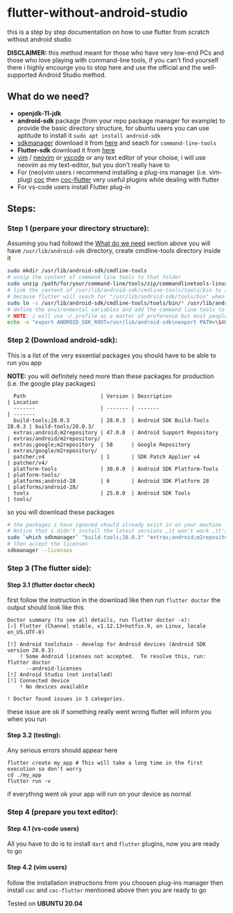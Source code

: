 # flutter-without-android-studio
this is a step by step documentation on how to use flutter from scratch without android studio

**DISCLAIMER:** this method meant for those who have very low-end PCs and those who love playing with command-line tools, if you can't find yourself there i highly encourge you to stop here and use the official and the well-supported Android Studio method.

## What do we need?
* **openjdk-11-jdk**
* **android-sdk** package (from your repo package manager for example) to provide the basic directory structure, for ubuntu users you can use aptitude to install it `sudo apt install android-sdk`
* [sdkmanager](https://developer.android.com/studio/command-line/sdkmanager) download it from [here](https://developer.android.com/studio#downloads) and seach for `command-line-tools` 
* **Flutter-sdk** download it from [here](https://flutter.dev/docs/get-started/install/linux#get-sdk) 
* [vim](https://github.com/vim/vim) / [neovim](https://github.com/neovim/neovim) or [vscode](https://github.com/microsoft/vscode) or any text editor of your choise, i will use neovim as my text-editor, but you don't really have to
* For (neo)vim users i recommend installing a plug-ins manager (i.e. vim-plug) [coc](https://github.com/neoclide/coc.nvim) then [coc-flutter](https://github.com/iamcco/coc-flutter) very useful plugins while dealing with flutter
* For vs-code users install Flutter plug-in

## Steps:
### Step 1 (perpare your directory structure):
Assuming you had followd the [What do we need](https://github.com/A-Siam/flutter-without-android-studio#what-do-we-need) section above you will have `/usr/lib/android-sdk` directory, create cmdline-tools directory inside it 
```bash
sudo mkdir /usr/lib/android-sdk/cmdline-tools
# unzip the content of command line tools to that folder
sudo unzip /path/for/your/command-line/tools/zip/commandlinetools-linux-*.zip /usr/lib/android-sdk/cmdline-tools
# link the content of /usr/lib/android-sdk/cmdline-tools/tools/bin to /usr/lib/android-sdk/tools/bin 
# because flutter will seach for "/usr/lib/android-sdk/tools/bin" when it need the sdkmanager
sudo ln -s /usr/lib/android-sdk/cmdline-tools/tools/bin/* /usr/lib/android-sdk/tools/bin
# define the environmental variables and add the command line tools to path
# NOTE: i will use ~/.profile as a matter of preference but most people will prefer using .xrc (where x is (zsh, bash, ...etc)) 
echo -e "export ANDROID_SDK_ROOT=/usr/lib/android-sdk\nexport PATH=\$ANDROID_SDK_ROOT/cmdline-tools/tools/bin:\$PATH" >> ~/.profile
```
### Step 2 (Download android-sdk):
This is a list of the very essential packages you should have to be able to run you app

**NOTE:** you will definitely need more than these packages for production (i.e. the google play packages)
```
  Path                        | Version | Description                    | Location                    
  -------                     | ------- | -------                        | -------                     
  build-tools;28.0.3          | 28.0.3  | Android SDK Build-Tools 28.0.3 | build-tools/28.0.3/         
  extras;android;m2repository | 47.0.0  | Android Support Repository     | extras/android/m2repository/
  extras;google;m2repository  | 58      | Google Repository              | extras/google/m2repository/ 
  patcher;v4                  | 1       | SDK Patch Applier v4           | patcher/v4/                 
  platform-tools              | 30.0.0  | Android SDK Platform-Tools     | platform-tools/             
  platforms;android-28        | 6       | Android SDK Platform 28        | platforms/android-28/       
  tools                       | 25.0.0  | Android SDK Tools              | tools/                    
  ```
  so you will download these packages 
  ```bash
  # the packages i have ignored should already exist in on your machine
  # Notice that i didn't install the latest versions ,it won't work ,it's a known issue and flutter's team are working on it
  sudo `which sdkmanager` "build-tools;28.0.3" "extras;android;m2repository" "extras;google;m2repository" "platform-tools" "platforms;android-28"
  # then accept the licenses
  sdkmanager --licenses
  ```
### Step 3 (The flutter side):
#### Step 3.1 (flutter doctor check)
first follow the instruction in the download like 
then run `flutter doctor` the output should look like this
```
Doctor summary (to see all details, run flutter doctor -v):
[✓] Flutter (Channel stable, v1.12.13+hotfix.9, on Linux, locale en_US.UTF-8)
 
[!] Android toolchain - develop for Android devices (Android SDK version 28.0.3)
    ! Some Android licenses not accepted.  To resolve this, run: flutter doctor
      --android-licenses
[!] Android Studio (not installed)
[!] Connected device
    ! No devices available

! Doctor found issues in 3 categories.
```
these issue are ok if something really went wrong flutter will inform you when you run 
#### Step 3.2 (testing):
Any serious errors should appear here
```
flutter create my_app # This will take a long time in the first execution so don't worry
cd ./my_app
flutter run -v 
```
if everything went ok your app will run on your device as normal
### Step 4 (prepare you text editor):
#### Step 4.1 (vs-code users)
All you have to do is to install `dart` and `flutter` plugins, now you are ready to go

#### Step 4.2 (vim users)
follow the installation instructions from you choosen plug-ins manager then install `coc` and `coc-flutter` mentioned above then you are ready to go

Tested on **UBUNTU 20.04** 
